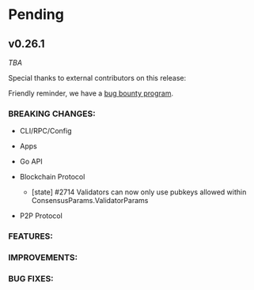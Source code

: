 # Pending

## v0.26.1

*TBA*

Special thanks to external contributors on this release:

Friendly reminder, we have a [bug bounty program](https://hackerone.com/tendermint).

### BREAKING CHANGES:

* CLI/RPC/Config

* Apps

* Go API

* Blockchain Protocol
  * [state] \#2714 Validators can now only use pubkeys allowed within ConsensusParams.ValidatorParams

* P2P Protocol

### FEATURES:

### IMPROVEMENTS:

### BUG FIXES:
